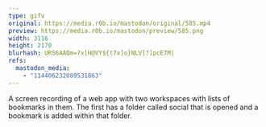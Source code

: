 ```yaml
---
type: gifv
original: https://media.r0b.io/mastodon/original/585.mp4
preview: https://media.r0b.io/mastodon/preview/585.png
width: 3116
height: 2170
blurhash: URS6AAQm=?x[H@VY${t7x]o}NLV[?]pcE7M|
refs:
  mastodon_media:
    - "114406232089531863"
---
```


A screen recording of a web app with two workspaces with lists of bookmarks in them. The first has a folder called social that is opened and a bookmark is added within that folder.
